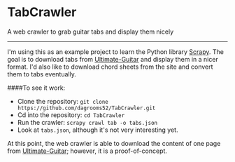 # TabCrawler
A web crawler to grab guitar tabs and display them nicely

---

I'm using this as an example project to learn the Python library [Scrapy](http://scrapy.org/).
The goal is to download tabs from [Ultimate-Guitar](http://www.ultimate-guitar.com/) and display them in a nicer format. I'd also like to download chord sheets from the site and convert them to tabs eventually. 

####To see it work:
- Clone the repository: `git clone https://github.com/dagrooms52/TabCrawler.git` <br>
- Cd into the repository: `cd TabCrawler` <br>
- Run the crawler: `scrapy crawl tab -o tabs.json`<br>
- Look at `tabs.json`, although it's not very interesting yet.

At this point, the web crawler is able to download the content of one page from [Ultimate-Guitar](http://www.ultimate-guitar.com/); however, it is a proof-of-concept.

